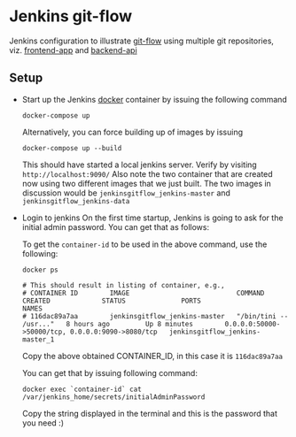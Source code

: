 # Jenkins git-flow

Jenkins configuration to illustrate [git-flow](http://nvie.com/posts/a-successful-git-branching-model/)
using multiple git repositories, viz. [frontend-app](https://github.com/NayabSiddiqui/gitflow-frontend-app)
and [backend-api](https://github.com/NayabSiddiqui/gitflow-backend-api)

## Setup

- Start up the Jenkins [docker]() container by issuing the following command
    ```
    docker-compose up
    ```
    
    Alternatively, you can force building up of images by issuing
    ```
    docker-compose up --build
    ```
    
    This should have started a local jenkins server. Verify by visiting `http://localhost:9090/`
    Also note the two container that are created now using two different images that
    we just built. The two images in discussion would be `jenkinsgitflow_jenkins-master`
    and `jenkinsgitflow_jenkins-data`
    
- Login to jenkins
    On the first time startup, Jenkins is going to ask for the initial admin password.
    You can get that as follows:
    
    To get the `container-id` to be used in the above command, use the following:
    ```
    docker ps
    
    # This should result in listing of container, e.g.,
    # CONTAINER ID        IMAGE                           COMMAND                  CREATED             STATUS              PORTS                                              NAMES
    # 116dac89a7aa        jenkinsgitflow_jenkins-master   "/bin/tini -- /usr..."   8 hours ago         Up 8 minutes        0.0.0.0:50000->50000/tcp, 0.0.0.0:9090->8080/tcp   jenkinsgitflow_jenkins-master_1
    ```
    
    Copy the above obtained CONTAINER_ID, in this case it is `116dac89a7aa`
    
    You can get that by issuing following command:
    ```
    docker exec `container-id` cat /var/jenkins_home/secrets/initialAdminPassword
    ```
    Copy the string displayed in the terminal and this is the password that you need :)
    
